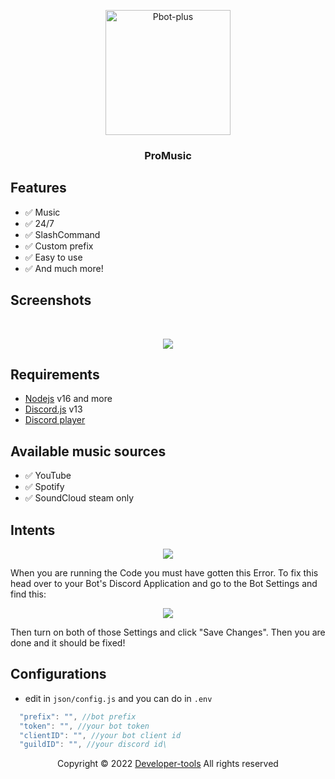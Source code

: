 <!-- PROJECT LOGO -->
<p align="center">
  <a href="https://replit.com/@GgTURBO/Music-Bot-v4">
    <img src="https://cdn.discordapp.com/avatars/1050468943640412160/ff69032e20b2660e0d8547eaaa7fc3a6.png" alt="Pbot-plus" width="200" height="200">
  </a>
  
  <h3 align="center">ProMusic</h3>
</p>


## Features

- ✅ Music
- ✅ 24/7
- ✅ SlashCommand
- ✅ Custom prefix
- ✅ Easy to use
- ✅ And much more!

## Screenshots

<br />
<p align="center">
  <a href="https://replit.com/@GgTURBO/Music-Bot-v4">
    <img src="https://cdn.discordapp.com/attachments/1015022271468929074/1058646812245901402/Screen_Shot_2022-12-31_at_9.23.12_AM.png">

  </a>
</p>

## Requirements

- [Nodejs](https://nodejs.org/en/) v16 and more
- [Discord.js](https://github.com/discordjs/discord.js/) v13
- [Discord player](https://discord-player.js.org/)


## Available music sources

- ✅ YouTube
- ✅ Spotify
- ✅ SoundCloud steam only

<!-- INSTALL -->

## Intents

<p align="center">
  <a href="https://discord.gg/developer-tools">
    <img src="https://media.discordapp.net/attachments/848492641585725450/894114853382410260/unknown.png">

  </a>
</p>
When you are running the Code you must have gotten this Error. To fix this head over to your Bot's Discord Application and go to the Bot Settings and find this:

<p align="center">
  <a href="https://discord.gg/developer-tools">
    <img src="https://user-images.githubusercontent.com/50886682/196232974-d9cfc18c-92c5-43bd-b1bc-ff1cae3df701.png">
  </a>
</p>
Then turn on both of those Settings and click "Save Changes". Then you are done and it should be fixed!
<!-- CONFIGURATION -->

## Configurations

- edit in `json/config.js` and you can do in `.env`

```js
  "prefix": "", //bot prefix
  "token": "", //your bot token
  "clientID": "", //your bot client id
  "guildID": "", //your discord id\
```

  <p align="center">
    Copyright © 2022 <a href="https://discord.gg/developer-tools">Developer-tools</a> All rights reserved
        <br>
    </p>
